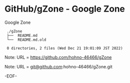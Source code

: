 # GitHub/gZone - Google Zone

Google Zone

     ./gZone
     ├──  README.md
     └──  README.md.old
     
     0 directories, 2 files (Wed Dec 21 19:01:09 JST 2022)


Note: URL = https://github.com/hohno-46466/gZone

Note: URL = git@github.com:hohno-46466/gZone.git

-EOF-
